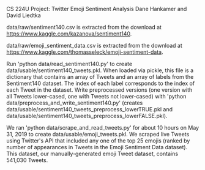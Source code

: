 CS 224U Project: Twitter Emoji Sentiment Analysis
Dane Hankamer and David Liedtka


data/raw/sentiment140.csv is extracted from the download at https://www.kaggle.com/kazanova/sentiment140.

data/raw/emoji_sentiment_data.csv is extracted from the download at https://www.kaggle.com/thomasseleck/emoji-sentiment-data.

Run 'python data/read_sentiment140.py' to create data/usable/sentiment140_tweets.pkl. When loaded via pickle, this file is a dictionary that contains an array of Tweets and an array of labels from the Sentiment140 dataset. The index of each label corresponds to the index of each Tweet in the dataset. Write preprocessed versions (one version with all Tweets lower-cased, one with Tweets not lower-cased) with 'python data/preprocess_and_write_sentiment140.py' (creates data/usable/sentiment140_tweets_preprocess_lowerTRUE.pkl and data/usable/sentiment140_tweets_preprocess_lowerFALSE.pkl).

We ran 'python data/scrape_and_read_tweets.py' for about 10 hours on May 31, 2019 to create data/usable/emoji_tweets.pkl. We scraped live Tweets using Twitter's API that included any one of the top 25 emojis (ranked by number of appearances in Tweets in the Emoji Sentiment Data dataset). This dataset, our manually-generated emoji Tweet dataset, contains 541,030 Tweets.